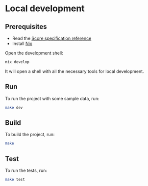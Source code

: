 # Local development

## Prerequisites

- Read the [Score specification reference](https://docs.score.dev/docs/score-specification/score-spec-reference)
- Install [Nix](https://nixos.org/download)

Open the development shell:

```sh
nix develop
```

It will open a shell with all the necessary tools for local development.

## Run

To run the project with some sample data, run:

```sh
make dev
```

## Build

To build the project, run:

```sh
make
```

## Test

To run the tests, run:

```sh
make test
```
